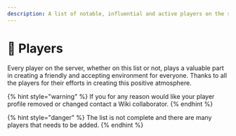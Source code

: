 ```yaml
---
description: A list of notable, influential and active players on the server.
---
```


# 👥 Players

Every player on the server, whether on this list or not, plays a valuable part in creating a friendly and accepting environment for everyone. Thanks to all the players for their efforts in creating this positive atmosphere.

{% hint style="warning" %}
If you for any reason would like your player profile removed or changed contact a Wiki collaborator.
{% endhint %}

{% hint style="danger" %}
The list is not complete and there are many players that needs to be added.
{% endhint %}
